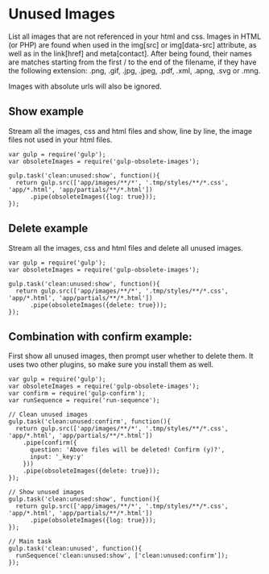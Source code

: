 # Unused Images

List all images that are not referenced in your html and css. Images in HTML (or PHP) are found when used in the img[src] or img[data-src] attribute, as well as in the link[href] and meta[contact]. After being found, their names are matches starting from the first / to the end of the filename, if they have the following extension: .png, .gif, .jpg, .jpeg, .pdf, .xml, .apng, .svg or .mng.

Images with absolute urls will also be ignored.

## Show example

Stream all the images, css and html files and show, line by line, the image files not used in your html files.

	var gulp = require('gulp');
	var obsoleteImages = require('gulp-obsolete-images');

	gulp.task('clean:unused:show', function(){
	  return gulp.src(['app/images/**/*', '.tmp/styles/**/*.css', 'app/*.html', 'app/partials/**/*.html'])
	      .pipe(obsoleteImages({log: true}));
	});

## Delete example

Stream all the images, css and html files and delete all unused images.

	var gulp = require('gulp');
	var obsoleteImages = require('gulp-obsolete-images');

	gulp.task('clean:unused:show', function(){
	  return gulp.src(['app/images/**/*', '.tmp/styles/**/*.css', 'app/*.html', 'app/partials/**/*.html'])
	      .pipe(obsoleteImages({delete: true}));
	});

## Combination with confirm example:

First show all unused images, then prompt user whether to delete them. It uses two other plugins, so make sure you install them as well.

	var gulp = require('gulp');
	var obsoleteImages = require('gulp-obsolete-images');
	var confirm = require('gulp-confirm');
	var runSequence = require('run-sequence');

	// Clean unused images
	gulp.task('clean:unused:confirm', function(){
	  return gulp.src(['app/images/**/*', '.tmp/styles/**/*.css', 'app/*.html', 'app/partials/**/*.html'])
	    .pipe(confirm({
	      question: 'Above files will be deleted! Confirm (y)?',
	      input: '_key:y'
	    }))
	    .pipe(obsoleteImages({delete: true}));
	});

	// Show unused images
	gulp.task('clean:unused:show', function(){
	  return gulp.src(['app/images/**/*', '.tmp/styles/**/*.css', 'app/*.html', 'app/partials/**/*.html'])
	      .pipe(obsoleteImages({log: true}));
	});

	// Main task
	gulp.task('clean:unused', function(){
	  runSequence('clean:unused:show', ['clean:unused:confirm']);
	});
